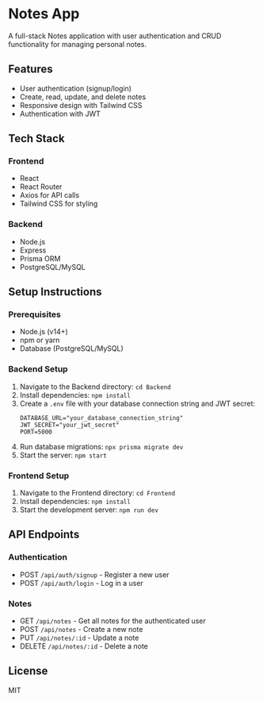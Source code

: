 # Notes App

A full-stack Notes application with user authentication and CRUD functionality for managing personal notes.

## Features

- User authentication (signup/login)
- Create, read, update, and delete notes
- Responsive design with Tailwind CSS
- Authentication with JWT

## Tech Stack

### Frontend
- React
- React Router
- Axios for API calls
- Tailwind CSS for styling

### Backend
- Node.js
- Express
- Prisma ORM
- PostgreSQL/MySQL

## Setup Instructions

### Prerequisites
- Node.js (v14+)
- npm or yarn
- Database (PostgreSQL/MySQL)

### Backend Setup
1. Navigate to the Backend directory: `cd Backend`
2. Install dependencies: `npm install`
3. Create a `.env` file with your database connection string and JWT secret:
   ```
   DATABASE_URL="your_database_connection_string"
   JWT_SECRET="your_jwt_secret"
   PORT=5000
   ```
4. Run database migrations: `npx prisma migrate dev`
5. Start the server: `npm start`

### Frontend Setup
1. Navigate to the Frontend directory: `cd Frontend`
2. Install dependencies: `npm install`
3. Start the development server: `npm run dev`

## API Endpoints

### Authentication
- POST `/api/auth/signup` - Register a new user
- POST `/api/auth/login` - Log in a user

### Notes
- GET `/api/notes` - Get all notes for the authenticated user
- POST `/api/notes` - Create a new note
- PUT `/api/notes/:id` - Update a note
- DELETE `/api/notes/:id` - Delete a note

## License
MIT 